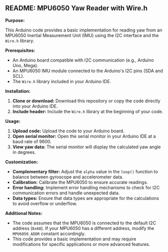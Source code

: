 ## README: MPU6050 Yaw Reader with Wire.h

**Purpose:**

This Arduino code provides a basic implementation for reading yaw from an MPU6050 Inertial Measurement Unit (IMU) using the I2C interface and the `Wire.h` library.

**Prerequisites:**

- An Arduino board compatible with I2C communication (e.g., Arduino Uno, Mega).
- An MPU6050 IMU module connected to the Arduino's I2C pins (SDA and SCL).
- The `Wire.h` library included in your Arduino IDE.

**Installation:**

1. **Clone or download:** Download this repository or copy the code directly into your Arduino IDE.
2. **Include header:** Include the `Wire.h` library at the beginning of your code.

**Usage:**

1. **Upload code:** Upload the code to your Arduino board.
2. **Open serial monitor:** Open the serial monitor in your Arduino IDE at a baud rate of 9600.
3. **View yaw data:** The serial monitor will display the calculated yaw angle in degrees.

**Customization:**

- **Complementary filter:** Adjust the `alpha` value in the `loop()` function to balance between gyroscope and accelerometer data.
- **Calibration:** Calibrate the MPU6050 to ensure accurate readings.
- **Error handling:** Implement error handling mechanisms to check for I2C communication errors and handle unexpected data.
- **Data types:** Ensure that data types are appropriate for the calculations to avoid overflow or underflow.

**Additional Notes:**

- The code assumes that the MPU6050 is connected to the default I2C address (`0x68`). If your MPU6050 has a different address, modify the `MPU6050_ADDR` constant accordingly.
- This code provides a basic implementation and may require modifications for specific applications or more advanced features.


